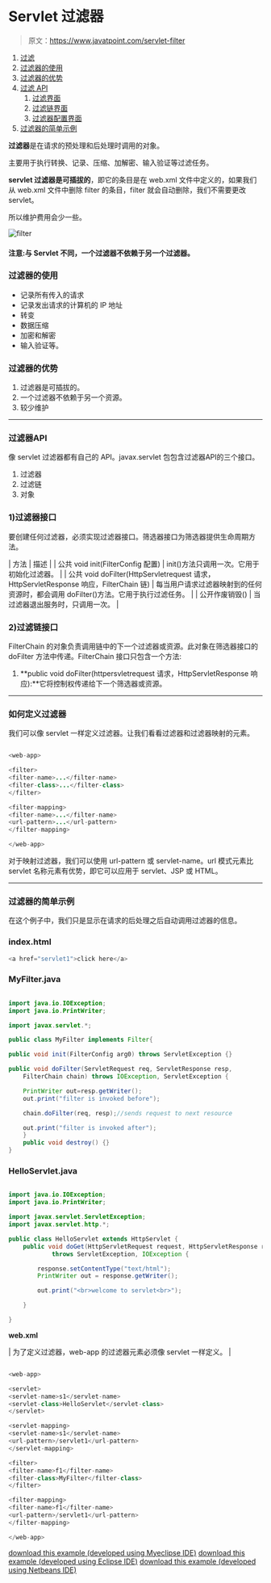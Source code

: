 # Servlet 过滤器

> 原文：<https://www.javatpoint.com/servlet-filter>

1.  [过滤](#)
2.  [过滤器的使用](#filterusage)
3.  [过滤器的优势](#filteradvantage)
4.  [过滤 API](#filterapi)
    1.  [过滤界面](#filterinterface)
    2.  [过滤链界面](#filterchain)
    3.  [过滤器配置界面](#filterconfig)
5.  [过滤器的简单示例](#filterex)

**过滤器**是在请求的预处理和后处理时调用的对象。

主要用于执行转换、记录、压缩、加解密、输入验证等过滤任务。

**servlet 过滤器是可插拔的**，即它的条目是在 web.xml 文件中定义的，如果我们从 web.xml 文件中删除 filter 的条目，filter 就会自动删除，我们不需要更改 servlet。

所以维护费用会少一些。

![filter](../img/1c0dc947fd218790a339e732def5759e.png)

#### 注意:与 Servlet 不同，一个过滤器不依赖于另一个过滤器。

### 过滤器的使用

*   记录所有传入的请求
*   记录发出请求的计算机的 IP 地址
*   转变
*   数据压缩
*   加密和解密
*   输入验证等。

### 过滤器的优势

1.  过滤器是可插拔的。
2.  一个过滤器不依赖于另一个资源。
3.  较少维护

* * *

### 过滤器API

像 servlet 过滤器都有自己的 API。javax.servlet 包包含过滤器API的三个接口。

1.  过滤器
2.  过滤链
3.  对象

### 1)过滤器接口

要创建任何过滤器，必须实现过滤器接口。筛选器接口为筛选器提供生命周期方法。

| 方法 | 描述 |
| 公共 void init(FilterConfig 配置) | init()方法只调用一次。它用于初始化过滤器。 |
| 公共 void doFilter(HttpServletrequest 请求，HttpServletResponse 响应，FilterChain 链) | 每当用户请求过滤器映射到的任何资源时，都会调用 doFilter()方法。它用于执行过滤任务。 |
| 公开作废销毁() | 当过滤器退出服务时，只调用一次。 |

### 2)过滤链接口

FilterChain 的对象负责调用链中的下一个过滤器或资源。此对象在筛选器接口的 doFilter 方法中传递。FilterChain 接口只包含一个方法:

1.  **public void doFilter(httpersvletrequest 请求，HttpServletResponse 响应):**它将控制权传递给下一个筛选器或资源。

* * *

### 如何定义过滤器

我们可以像 servlet 一样定义过滤器。让我们看看过滤器和过滤器映射的元素。

```java

<web-app>

<filter>
<filter-name>...</filter-name>
<filter-class>...</filter-class>
</filter>

<filter-mapping>
<filter-name>...</filter-name>
<url-pattern>...</url-pattern>
</filter-mapping>

</web-app>

```

对于映射过滤器，我们可以使用 url-pattern 或 servlet-name。url 模式元素比 servlet 名称元素有优势，即它可以应用于 servlet、JSP 或 HTML。

* * *

### 过滤器的简单示例

在这个例子中，我们只是显示在请求的后处理之后自动调用过滤器的信息。

### index.html

```java
<a href="servlet1">click here</a>

```

### MyFilter.java

```java

import java.io.IOException;
import java.io.PrintWriter;

import javax.servlet.*;

public class MyFilter implements Filter{

public void init(FilterConfig arg0) throws ServletException {}

public void doFilter(ServletRequest req, ServletResponse resp,
	FilterChain chain) throws IOException, ServletException {

	PrintWriter out=resp.getWriter();
	out.print("filter is invoked before");

	chain.doFilter(req, resp);//sends request to next resource

	out.print("filter is invoked after");
	}
	public void destroy() {}
}

```

### HelloServlet.java

```java

import java.io.IOException;
import java.io.PrintWriter;

import javax.servlet.ServletException;
import javax.servlet.http.*;

public class HelloServlet extends HttpServlet {
	public void doGet(HttpServletRequest request, HttpServletResponse response)
			throws ServletException, IOException {

		response.setContentType("text/html");
		PrintWriter out = response.getWriter();

		out.print("<br>welcome to servlet<br>");

	}

}

```

**web.xml**

| 为了定义过滤器，web-app 的过滤器元素必须像 servlet 一样定义。 |

```java

<web-app>

<servlet>
<servlet-name>s1</servlet-name>
<servlet-class>HelloServlet</servlet-class>
</servlet>

<servlet-mapping>
<servlet-name>s1</servlet-name>
<url-pattern>/servlet1</url-pattern>
</servlet-mapping>

<filter>
<filter-name>f1</filter-name>
<filter-class>MyFilter</filter-class>
</filter>

<filter-mapping>
<filter-name>f1</filter-name>
<url-pattern>/servlet1</url-pattern>
</filter-mapping>

</web-app>

```

[download this example (developed using Myeclipse IDE)](https://static.javatpoint.com/src/servlet/filter1.zip)
[download this example (developed using Eclipse IDE)](https://static.javatpoint.com/src/servlet/eclipse/filter1.zip)
[download this example (developed using Netbeans IDE)](https://static.javatpoint.com/src/servlet/netbeans/filter1.zip)